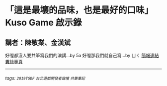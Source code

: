 # 「這是最壞的品味，也是最好的口味」Kuso Game 啟示錄
## 講者：陳敬業、金漢斌



好喔都沒人要共筆寫我們的演講...by 5a
好喔那我們就自己寫...by ㄩㄑ
[簡報連結](https://docs.google.com/presentation/d/1_jhR7c8Mvop7-j1wSEGCI6ppwYicVs_6N8Kt6zL6jhs/edit?usp=sharing)
[糞絲專頁](https://www.facebook.com/TWKusoGameJam/)




---
###### tags: `2019TGDF` `台北遊戲開發者論壇` `共筆筆記`